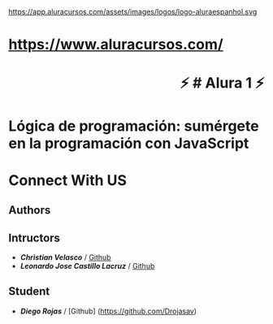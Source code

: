 https://app.aluracursos.com/assets/images/logos/logo-aluraespanhol.svg

# https://www.aluracursos.com/ 
 
 
 <h1 align="right"> ⚡ # Alura 1 ⚡ </h1>

# Lógica de programación: sumérgete en la programación con JavaScript


# Connect With US
<h2> Authors</h2>

<h2> Intructors </h2>

 -  ***Christian Velasco*** / [Github](https://github.com/christianpva) 
 - ***Leonardo Jose Castillo Lacruz*** / [Github](https://github.com/ljcl79)

<h2> Student </h2>
   
 - ***Diego Rojas*** / [Github] (https://github.com/Drojasav)  
